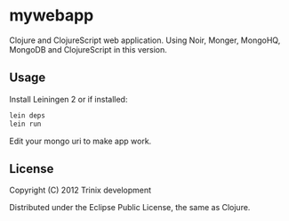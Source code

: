 # mywebapp

Clojure and ClojureScript web application. Using Noir, Monger, MongoHQ, MongoDB  and ClojureScript in this version. 

## Usage

Install Leiningen 2 or if installed:

```bash
lein deps
lein run
```
Edit your mongo uri to make app work.

## License

Copyright (C) 2012 Trinix development

Distributed under the Eclipse Public License, the same as Clojure.

